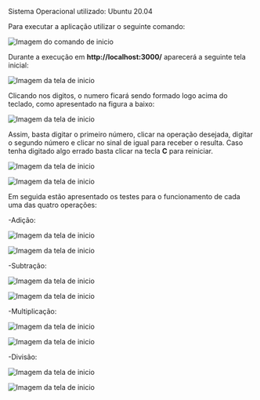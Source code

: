 Sistema Operacional utilizado: Ubuntu 20.04

Para executar a aplicação utilizar o seguinte comando:

![Imagem do comando de inicio](images/serie6-start-server.png)

Durante a execução em **http://localhost:3000/** aparecerá a seguinte tela inicial:

![Imagem da tela de inicio](images/serie6-initial-window.png)

Clicando nos digitos, o numero ficará sendo formado logo acima do teclado, como apresentado na figura a baixo:

![Imagem da tela de inicio](images/serie6-initial-value.png)

Assim, basta digitar o primeiro número, clicar na operação desejada, digitar o segundo número e clicar no sinal de igual para receber o resulta. Caso tenha digitado algo errado basta clicar na tecla **C** para reiniciar.

![Imagem da tela de inicio](images/clear-button.png)

![Imagem da tela de inicio](images/clear-result.png)

Em seguida estão apresentado os testes para o funcionamento de cada uma das quatro operações:

-Adição:

![Imagem da tela de inicio](images/add-test.png)

![Imagem da tela de inicio](images/add-result.png)

-Subtração:


![Imagem da tela de inicio](images/sub-test.png)

![Imagem da tela de inicio](images/sub-result.png)

-Multiplicação:


![Imagem da tela de inicio](images/mult-test.png)

![Imagem da tela de inicio](images/mult-result.png)

-Divisão:


![Imagem da tela de inicio](images/div-test.png)

![Imagem da tela de inicio](images/div-result.png)
